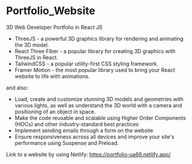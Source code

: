 # Portfolio_Website
 3D Web Developer Portfolio in React JS

- ThreeJS - a powerful 3D graphics library for rendering and animating the 3D model.
- React Three Fiber - a popular library for creating 3D graphics with ThreeJS in React.
- TailwindCSS - a popular utility-first CSS styling framework.
- Framer Motion - the most popular library used to bring your React website to life with animations.

and also:
- Load, create and customize stunning 3D models and geometries with various lights, as well as understand the 3D world with a camera and positioning of an object in space.
- Make the code reusable and scalable using Higher Order Components (HOCs) and other industry-standard best practices
- Implement sending emails through a form on the website
- Ensure responsiveness across all devices and improve your site's performance using Suspense and Preload.


Link to a website by using Netlify: https://portfolio-ua66.netlify.app/
